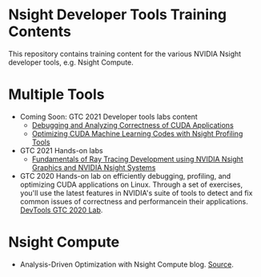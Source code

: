 # Nsight Developer Tools Training Contents
This repository contains training content for the various NVIDIA Nsight developer tools, e.g. Nsight Compute.

# Multiple Tools
* Coming Soon: GTC 2021 Developer tools labs content
  * [Debugging and Analyzing Correctness of CUDA Applications](https://gtc21.event.nvidia.com/media/Debugging%20and%20Analyzing%20Correctness%20of%20CUDA%20Applications%20%5BT2504%5D/1_ee1hrgbn)
  * [Optimizing CUDA Machine Learning Codes with Nsight Profiling Tools](https://gtc21.event.nvidia.com/media/Optimizing%20CUDA%20Machine%20Learning%20Codes%20with%20Nsight%20Profiling%20Tools%20%5BT2503%5D/1_69ajhswh)
* GTC 2021 Hands-on labs
  * [Fundamentals of Ray Tracing Development using NVIDIA Nsight Graphics and NVIDIA Nsight Systems](grfx/2021_gtc/x-gd-01-v1)
* GTC 2020 Hands-on lab on efficiently debugging, profiling, and optimizing CUDA applications on Linux. Through a set of exercises, you'll use the latest features in NVIDIA's suite of tools to detect and fix common issues of correctness and performancein their applications. [DevTools GTC 2020 Lab](cuda/2020_gtc).

# Nsight Compute
* Analysis-Driven Optimization with Nsight Compute blog. [Source](cuda/2020_ncu_smem).

